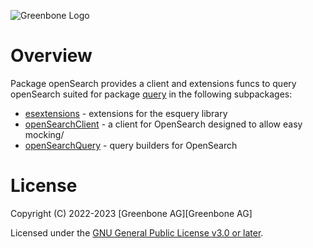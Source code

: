 ![Greenbone Logo](https://www.greenbone.net/wp-content/uploads/gb_new-logo_horizontal_rgb_small.png)

# Overview

Package openSearch provides a client and extensions funcs to query openSearch suited for package [query](../query/README.md) in the following
subpackages:

* [esextensions](esextensions/README.md) - extensions for the esquery library
* [openSearchClient](openSearchClient/README.md) - a client for OpenSearch designed to allow easy mocking/
* [openSearchQuery](openSearchQuery/README.md) - query builders for OpenSearch

# License

Copyright (C) 2022-2023 [Greenbone AG][Greenbone AG]

Licensed under the [GNU General Public License v3.0 or later](../../LICENSE).


